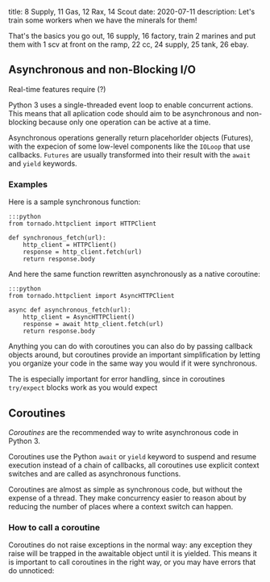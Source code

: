 title: 8 Supply, 11 Gas, 12 Rax, 14 Scout 
date: 2020-07-11
description: Let's train some workers when we have the minerals for them!

That's the basics you go out, 16 supply, 16 factory, train 2 marines and put them with 1 scv at front on the ramp, 22 cc, 24 supply, 25 tank, 26 ebay.

## Asynchronous and non-Blocking I/O

Real-time features require (?)

Python 3 uses a single-threaded event loop to enable concurrent actions. This means that all aplication code should aim to be asynchronous and non-blocking because only one operation can be active at a time.

Asynchronous operations generally return placehorlder objects (Futures), with the expecion of some low-level components like the `IOLoop` that use callbacks.
`Futures` are usually transformed into their result with the `await` and `yield` keywords.

### Examples

Here is a sample synchronous function:

```
:::python
from tornado.httpclient import HTTPClient

def synchronous_fetch(url):
    http_client = HTTPClient()
    response = http_client.fetch(url)
    return response.body
```

And here the same function rewritten asynchronously as a native coroutine:

```
:::python
from tornado.httpclient import AsyncHTTPClient

async def asynchronous_fetch(url):
    http_client = AsyncHTTPClient()
    response = await http_client.fetch(url)
    return response.body
```

Anything you can do with coroutines you can also do by passing callback objects around, but coroutines
provide an important simplification by letting you organize your code in the same way you would if it
were synchronous.

The is especially important for error handling, since in coroutines `try/expect` blocks work as you would expect

## Coroutines

*Coroutines* are the recommended way to write asynchronous code in Python 3.

Coroutines use the Python `await` or `yield` keyword to suspend and resume execution instead of a chain of callbacks, all coroutines use explicit context switches and are called as asynchronous functions.

Coroutines are almost as simple as synchronous code, but without the expense of a thread. They make concurrency easier to reason about by reducing the number of places where a context switch can happen.

### How to call a coroutine

Coroutines do not raise exceptions in the normal way: any exception they raise will be trapped in the awaitable object until it is yielded. This means it is important to call coroutines in the right way, or you may have errors that do unnoticed:


